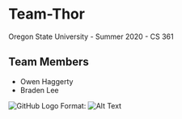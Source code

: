 # Team-Thor
Oregon State University - Summer 2020 - CS 361

## Team Members
- Owen Haggerty
- Braden Lee

![GitHub Logo](/images/logo.png)
Format: ![Alt Text](url)
